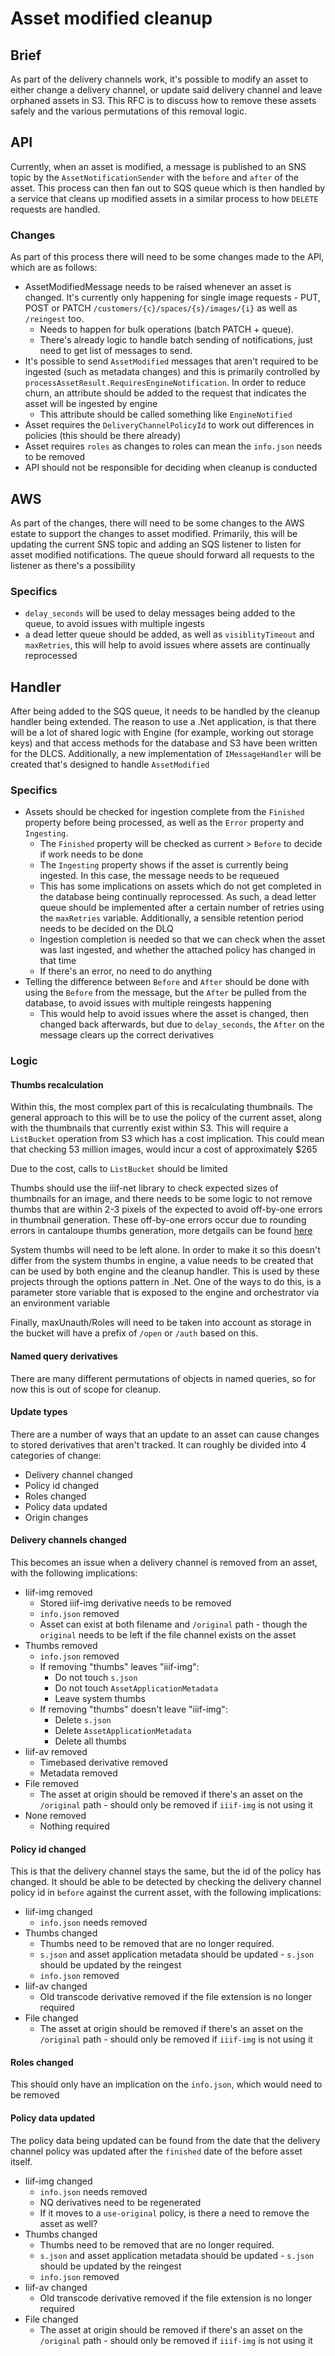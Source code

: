 # Asset modified cleanup

## Brief

As part of the delivery channels work, it's possible to modify an asset to either change a delivery channel, or update said delivery channel and leave orphaned assets in S3.  This RFC is to discuss how to remove these assets safely and the various permutations of this removal logic.

## API

Currently, when an asset is modified, a message is published to an SNS topic by the `AssetNotificationSender` with the `before` and `after` of the asset.  This process can then fan out to SQS queue which is then handled by a service that cleans up modified assets in a similar process to how `DELETE` requests are handled.

### Changes

As part of this process there will need to be some changes made to the API, which are as follows:

- AssetModifiedMessage needs to be raised whenever an asset is changed. It's currently only happening for single image requests - PUT, POST or PATCH `/customers/{c}/spaces/{s}/images/{i}` as well as `/reingest` too.
  - Needs to happen for bulk operations (batch PATCH + queue).
  - There's already logic to handle batch sending of notifications, just need to get list of messages to send.
- It's possible to send `AssetModified` messages that aren't required to be ingested (such as metadata changes) and this is primarily controlled by `processAssetResult.RequiresEngineNotification`. In order to reduce churn, an attribute should be added to the request that indicates the asset will be ingested by engine
  - This attribute should be called something like `EngineNotified`
- Asset requires the `DeliveryChannelPolicyId` to work out differences in policies (this should be there already)
- Asset requires `roles` as changes to roles can mean the `info.json` needs to be removed
- API should not be responsible for deciding when cleanup is conducted

## AWS

As part of the changes, there will need to be some changes to the AWS estate to support the changes to asset modified.  Primarily, this will be updating the current SNS topic and adding an SQS listener to listen for asset modified notifications.  The queue should forward all requests to the listener as there's a possibility 

### Specifics

- `delay_seconds` will be used to delay messages being added to the queue, to avoid issues with multiple ingests
- a dead letter queue should be added, as well as `visiblityTimeout` and `maxRetries`, this will help to avoid issues where assets are continually reprocessed

## Handler

After being added to the SQS queue, it needs to be handled by the cleanup handler being extended.  The reason to use a .Net application, is that there will be a lot of shared logic with Engine (for example, working out storage keys) and that access methods for the database and S3 have been written for the DLCS.  Additionally, a new implementation of `IMessageHandler` will be created that's designed to handle `AssetModified`

### Specifics

- Assets should be checked for ingestion complete from the `Finished` property before being processed, as well as the `Error` property and `Ingesting`.
  - The `Finished` property will be checked as current > `Before` to decide if work needs to be done
  - The `Ingesting` property shows if the asset is currently being ingested.  In this case, the message needs to be requeued
  - This has some implications on assets which do not get completed in the database being continually reprocessed.  As such, a dead letter queue should be implemented after a certain number of retries using the `maxRetries` variable.  Additionally, a sensible retention period needs to be decided on the DLQ
  - Ingestion completion is needed so that we can check when the asset was last ingested, and whether the attached policy has changed in that time
  - If there's an error, no need to do anything
- Telling the difference between `Before` and `After` should be done with using the `Before` from the message, but the `After` be pulled from the database, to avoid issues with multiple reingests happening
  - This would help to avoid issues where the asset is changed, then changed back afterwards, but due to `delay_seconds`, the `After` on the message clears up the correct derivatives

### Logic

#### Thumbs recalculation

Within this, the most complex part of this is recalculating thumbnails.  The general approach to this will be to use the policy of the current asset, along with the thumbnails that currently exist within S3.  This will require a `ListBucket` operation from S3 which has a cost implication.  This could mean that checking 53 million images, would incur a cost of approximately $265

Due to the cost, calls to `ListBucket` should be limited

Thumbs should use the iiif-net library to check expected sizes of thumbnails for an image, and there needs to be some logic to not remove thumbs that are within 2-3 pixels of the expected to avoid off-by-one errors in thumbnail generation.  These off-by-one errors occur due to rounding errors in cantaloupe thumbs generation, more detgails can be found [here](https://github.com/dlcs/protagonist/pull/819)

System thumbs will need to be left alone.  In order to make it so this doesn't differ from the system thumbs in engine, a  value needs to be created that can be used by both engine and the cleanup handler.  This is used by these projects through the options pattern in .Net. One of the ways to do this, is a parameter store variable that is exposed to the engine and orchestrator via an environment variable

Finally, maxUnauth/Roles will need to be taken into account as storage in the bucket will have a prefix of `/open` or `/auth` based on this.

#### Named query derivatives

There are many different permutations of objects in named queries, so for now this is out of scope for cleanup.

#### Update types

There are a number of ways that an update to an asset can cause changes to stored derivatives that aren't tracked.  It can roughly be divided into 4 categories of change:

- Delivery channel changed
- Policy id changed
- Roles changed
- Policy data updated
- Origin changes

#### Delivery channels changed

This becomes an issue when a delivery channel is removed from an asset, with the following implications:

- Iiif-img removed
  - Stored iiif-img derivative needs to be removed
  - `info.json` removed
  - Asset can exist at both filename and `/original` path - though the `original` needs to be left if the file channel exists on the asset
- Thumbs removed
  - `info.json` removed
  - If removing "thumbs" leaves "iiif-img":
    - Do not touch `s.json`
    - Do not touch `AssetApplicationMetadata`
    - Leave system thumbs
  - If removing "thumbs" doesn't leave "iiif-img":
    - Delete `s.json`
    - Delete `AssetApplicationMetadata`
    - Delete all thumbs
- Iiif-av removed
  - Timebased derivative removed
  - Metadata removed
- File removed
  - The asset at origin should be removed if there's an asset on the `/original` path - should only be removed if `iiif-img` is not using it
- None removed
  - Nothing required

#### Policy id changed

This is that the delivery channel stays the same, but the id of the policy has changed.  It should be able to be detected by checking the delivery channel policy id in `before` against the current asset, with the following implications:

- Iiif-img changed
  - `info.json` needs removed
- Thumbs changed
  - Thumbs need to be removed that are no longer required.
  - `s.json` and asset application metadata should be updated - `s.json` should be updated by the reingest
  - `info.json` removed
- Iiif-av changed
  - Old transcode derivative removed if the file extension is no longer required
- File changed
  - The asset at origin should be removed if there's an asset on the `/original` path - should only be removed if `iiif-img` is not using it

#### Roles changed

This should only have an implication on the `info.json`, which would need to be removed

#### Policy data updated

The policy data being updated can be found from the date that the delivery channel policy was updated after the `finished` date of the before asset itself. 

- Iiif-img changed
  - `info.json` needs removed
  - NQ derivatives need to be regenerated
  - If it moves to a `use-original` policy, is there a need to remove the asset as well?
- Thumbs changed
  - Thumbs need to be removed that are no longer required.
  - `s.json` and asset application metadata should be updated - `s.json` should be updated by the reingest
  - `info.json` removed
- Iiif-av changed
  - Old transcode derivative removed if the file extension is no longer required
- File changed
  - The asset at origin should be removed if there's an asset on the `/original` path - should only be removed if `iiif-img` is not using it